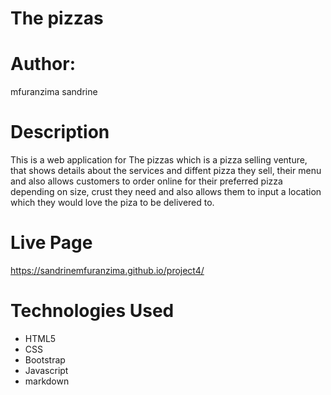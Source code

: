 # The pizzas

# Author:
mfuranzima sandrine

# Description
This is a web application for The pizzas which is a pizza selling venture, that shows details about the services and diffent pizza they sell, their menu and also allows customers to order online for their preferred pizza depending on size, crust they need and also allows them to input a location which they would love the piza to be delivered to.  
# Live Page
https://sandrinemfuranzima.github.io/project4/
# Technologies Used
* HTML5
* CSS
* Bootstrap
* Javascript
* markdown
  
